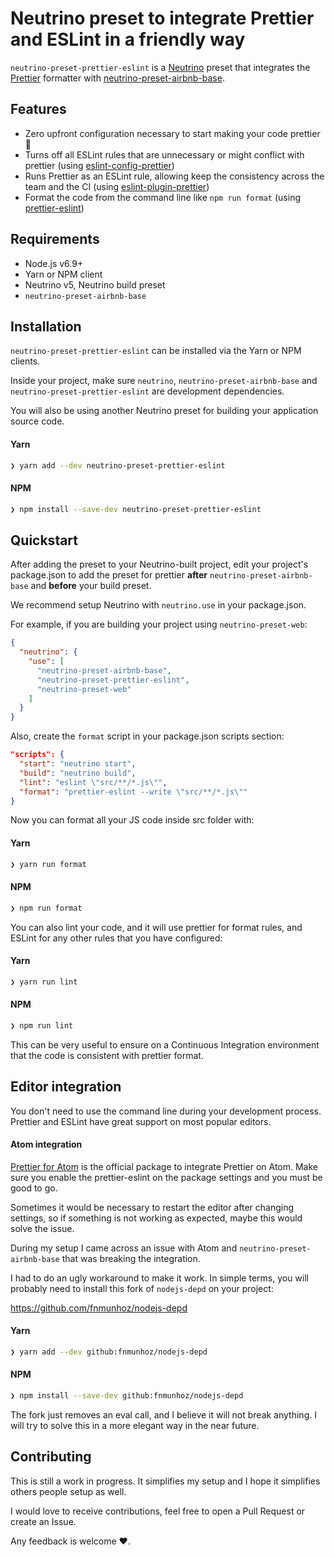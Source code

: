 # Neutrino preset to integrate Prettier and ESLint in a friendly way

`neutrino-preset-prettier-eslint` is a [Neutrino](https://neutrino.js.org/) preset that integrates the [Prettier](https://github.com/prettier/prettier) formatter with [neutrino-preset-airbnb-base](https://neutrino.js.org/presets/neutrino-preset-airbnb-base).

## Features

- Zero upfront configuration necessary to start making your code prettier 💅
- Turns off all ESLint rules that are unnecessary or might conflict with prettier (using [eslint-config-prettier](https://github.com/prettier/eslint-config-prettier))
- Runs Prettier as an ESLint rule, allowing keep the consistency across the team and the CI (using [eslint-plugin-prettier](https://github.com/not-an-aardvark/eslint-plugin-prettier))
- Format the code from the command line like `npm run format` (using [prettier-eslint](https://github.com/prettier/prettier-eslint))

## Requirements

- Node.js v6.9+
- Yarn or NPM client
- Neutrino v5, Neutrino build preset
- `neutrino-preset-airbnb-base`

## Installation

`neutrino-preset-prettier-eslint` can be installed via the Yarn or NPM clients.

Inside your project, make sure `neutrino`, `neutrino-preset-airbnb-base` and `neutrino-preset-prettier-eslint` are development dependencies.

You will also be using another Neutrino preset for building your application source code.

#### Yarn

```bash
❯ yarn add --dev neutrino-preset-prettier-eslint
```

#### NPM

```bash
❯ npm install --save-dev neutrino-preset-prettier-eslint
```

## Quickstart

After adding the preset to your Neutrino-built project, edit your project's package.json to add the preset for prettier **after** `neutrino-preset-airbnb-base` and **before** your build preset.

We recommend setup Neutrino with `neutrino.use` in your package.json.

For example, if you are building your project using `neutrino-preset-web`:

```json
{
  "neutrino": {
    "use": [
      "neutrino-preset-airbnb-base",
      "neutrino-preset-prettier-eslint",
      "neutrino-preset-web"
    ]
  }
}
```

Also, create the `format` script in your package.json scripts section:

```json
"scripts": {
  "start": "neutrino start",
  "build": "neutrino build",
  "lint": "eslint \"src/**/*.js\"",
  "format": "prettier-eslint --write \"src/**/*.js\""
}
```

Now you can format all your JS code inside src folder with:

#### Yarn

```bash
❯ yarn run format
```
#### NPM

```bash
❯ npm run format
```

You can also lint your code, and it will use prettier for format rules, and ESLint for any other rules that you have configured:

#### Yarn

```bash
❯ yarn run lint
```
#### NPM

```bash
❯ npm run lint
```

This can be very useful to ensure on a Continuous Integration environment that the code is consistent with prettier format.

## Editor integration

You don't need to use the command line during your development process. Prettier and ESLint have great support on most popular editors.

#### Atom integration

[Prettier for Atom](https://github.com/prettier/prettier-atom) is the official package to integrate Prettier on Atom. Make sure you enable the prettier-eslint on the package settings and you must be good to go.

Sometimes it would be necessary to restart the editor after changing settings, so if something is not working as expected, maybe this would solve the issue.

During my setup I came across an issue with Atom and `neutrino-preset-airbnb-base` that was breaking the integration.

I had to do an ugly workaround to make it work. In simple terms, you will probably need to install this fork of `nodejs-depd` on your project:

https://github.com/fnmunhoz/nodejs-depd

#### Yarn

```bash
❯ yarn add --dev github:fnmunhoz/nodejs-depd
```
#### NPM

```bash
❯ npm install --save-dev github:fnmunhoz/nodejs-depd
```

The fork just removes an eval call, and I believe it will not break anything. I will try to solve this in a more elegant way in the near future.

## Contributing

This is still a work in progress. It simplifies my setup and I hope it simplifies others people setup as well.

I would love to receive contributions, feel free to open a Pull Request or create an Issue.

Any feedback is welcome ♥️.

